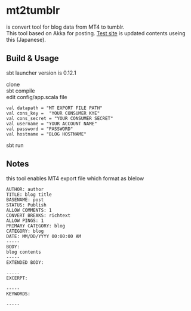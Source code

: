 # mt2tumblr
is convert tool for blog data from MT4 to tumblr.  
This tool based on Akka for posting.
[Test site](http://mt2test.tumblr.com) is updated contents useing this (Japanese).

## Build & Usage
sbt launcher version is 0.12.1  

clone  
sbt compile  
edit config/app.scala file 
 
    val datapath = "MT EXPORT FILE PATH"
    val cons_key =  "YOUR CONSUMER KYE"
    val cons_secret = "YOUR CONSUMER SECRET"
    val username = "YOUR ACCOUNT NAME"
    val password = "PASSWORD"
    val hostname = "BLOG HOSTNAME"

sbt run

## Notes

this tool enables MT4 export file which format as blelow
 
    AUTHOR: author
    TITLE: blog title
    BASENAME: post
    STATUS: Publish
    ALLOW COMMENTS: 1
    CONVERT BREAKS: richtext
    ALLOW PINGS: 1
    PRIMARY CATEGORY: blog
    CATEGORY: blog
    DATE: MM/DD/YYYY 00:00:00 AM
    -----
    BODY:
    blog contents
    -----
    EXTENDED BODY:
    
    -----
    EXCERPT:
    
    -----
    KEYWORDS:
    
    -----
